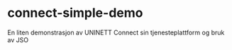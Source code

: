# connect-simple-demo
En liten demonstrasjon av UNINETT Connect sin tjenesteplattform og bruk av JSO

